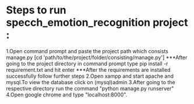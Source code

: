 # Steps to run specch_emotion_recognition project :
1.Open command prompt and paste the project path which consists manage.py [cd 'path/to/the/project/folder/consisting/manage.py']
***After going to the project directory in command prompt type pip install -r requirement.txt and hit enter
***After the requirements are installed successfully follow further steps
2.Open xampp and start apache and mysql.To view the database click on (mysql)admin
3.After going to the respective directory run the command "python manage.py runserver"
4.Open google chrome and type "localhost:8000".



